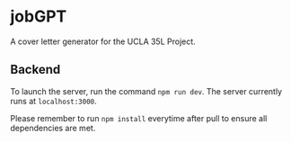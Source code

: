 # jobGPT
A cover letter generator for the UCLA 35L Project.

## Backend
To launch the server, run the command `npm run dev`. The server currently runs at `localhost:3000`.

Please remember to run `npm install` everytime after pull to ensure all dependencies are met.
